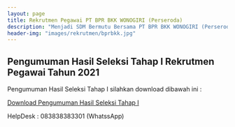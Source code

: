 ```yaml
---
layout: page
title: Rekrutmen Pegawai PT BPR BKK WONOGIRI (Perseroda)
description: "Menjadi SDM Bermutu Bersama PT BPR BKK WONOGIRI (Perseroda), Meraih Sukses Bersama, Bersama Meraih Sukes"
header-img: "images/rekrutmen/bprbkk.jpg"
---
```

## Pengumuman Hasil Seleksi Tahap I Rekrutmen Pegawai Tahun 2021

Pengumuman Hasil Seleksi Tahap I silahkan download dibawah ini :

<a href="/rekrutmen/Pengumuman/PENGUMUMAN TAHAP I.pdf" class="buynow btn btn-inverse btn-inverse-primary">Download Pengumuman Hasil Seleksi Tahap I</a>
<div class="btn--wrapper">

HelpDesk : 083838383301 (WhatssApp)